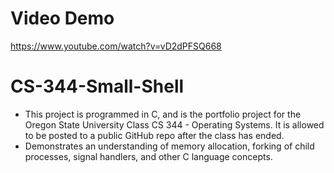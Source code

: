 # Video Demo

https://www.youtube.com/watch?v=vD2dPFSQ668

# CS-344-Small-Shell

- This project is programmed in C, and is the portfolio project for the Oregon State University Class CS 344 - Operating Systems.  It is allowed to be posted to a public GitHub repo after the class has ended.
- Demonstrates an understanding of memory allocation, forking of child processes, signal handlers, and other C language concepts.
